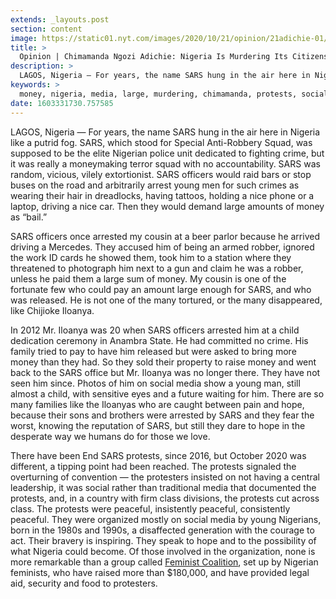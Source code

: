```yaml
--- 
extends: _layouts.post 
section: content 
image: https://static01.nyt.com/images/2020/10/21/opinion/21adichie-01/21adichie-01-facebookJumbo-v2.jpg 
title: > 
  Opinion | Chimamanda Ngozi Adichie: Nigeria Is Murdering Its Citizens 
description: > 
  LAGOS, Nigeria — For years, the name SARS hung in the air here in Nigeria like a putrid fog.In 2012 Mr. Iloanya was 20 when SARS officers arrested him at a child dedication ceremony in Anambra State.Photos of him on social media show a young man, still almost a child, with sensitive eyes and a future waiting for him.There have been End SARS protests, since 2016, but October 2020 was different, a tipping point had been reached.They were organized mostly on social media by young Nigerians, born in the 1980s and 1990s, a disaffected generation with the courage to act. 
keywords: > 
  money, nigeria, media, large, murdering, chimamanda, protests, social, ngozi, peaceful, officers, opinion, sars, adichie, citizens, young 
date: 1603331730.757585 
--- 
```

<div><p class="css-158dogj evys1bk0">LAGOS, Nigeria &#8212;&#160;For years, the name SARS hung in the air here in Nigeria like a putrid fog. SARS, which stood for Special Anti-Robbery Squad, was supposed to be the elite Nigerian police unit dedicated to fighting crime, but it was really a moneymaking terror squad with no accountability. SARS was random, vicious, vilely extortionist. SARS officers would raid bars or stop buses on the road and arbitrarily arrest young men for such crimes as wearing their hair in dreadlocks, having tattoos, holding a nice phone or a laptop, driving a nice car. Then they would demand large amounts of money as &#8220;bail.&#8221;</p><p class="css-158dogj evys1bk0">SARS officers once arrested my cousin at a beer parlor because he arrived driving a Mercedes. They accused him of being an armed robber, ignored the work ID cards he showed them, took him to a station where they threatened to photograph him next to a gun and claim he was a robber, unless he paid them a large sum of money. My cousin is one of the fortunate few who could pay an amount large enough for SARS, and who was released. He is not one of the many tortured, or the many disappeared, like Chijioke Iloanya.</p><p class="css-158dogj evys1bk0">In 2012 Mr. Iloanya was 20 when SARS officers arrested him at a child dedication ceremony in Anambra State. He had committed no crime. His family tried to pay to have him released but were asked to bring more money than they had. So they sold their property to raise money and went back to the SARS office but Mr. Iloanya was no longer there. They have not seen him since. Photos of him on social media show a young man, still almost a child, with sensitive eyes and a future waiting for him. There are so many families like the Iloanyas who are caught between pain and hope, because their sons and brothers were arrested by SARS and they fear the worst, knowing the reputation of SARS, but still they dare to hope in the desperate way we humans do for those we love.</p><p class="css-158dogj evys1bk0">There have been End SARS protests, since 2016, but October 2020 was different, a tipping point had been reached. The protests signaled the overturning of convention &#8212; the protesters insisted on not having a central leadership, it was social rather than traditional media that documented the protests, and, in a country with firm class divisions, the protests cut across class. The protests were peaceful, insistently peaceful, consistently peaceful. They were organized mostly on social media by young Nigerians, born in the 1980s and 1990s, a disaffected generation with the courage to act. Their bravery is inspiring. They speak to hope and to the possibility of what Nigeria could become. Of those involved in the organization, none is more remarkable than a group called <a class="css-1g7m0tk" href="https://feministcoalition2020.com/" title="" rel="noopener noreferrer" target="_blank">Feminist Coalition</a>, set up by Nigerian feminists, who have raised more than $180,000, and have provided legal aid, security and food to protesters.</p></div>